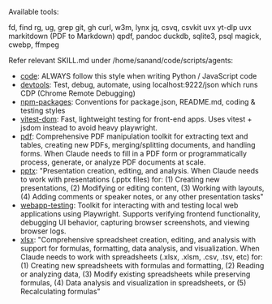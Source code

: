 Available tools:

fd, find
rg, ug, grep
git, gh
curl, w3m, lynx
jq, csvq, csvkit
uvx yt-dlp
uvx markitdown (PDF to Markdown)
qpdf, pandoc
duckdb, sqlite3, psql
magick, cwebp, ffmpeg

<!-- skills -->

Refer relevant SKILL.md under /home/sanand/code/scripts/agents:

- [code](code/SKILL.md): ALWAYS follow this style when writing Python / JavaScript code
- [devtools](devtools/SKILL.md): Test, debug, automate, using localhost:9222/json which runs CDP (Chrome Remote Debugging)
- [npm-packages](npm-packages/SKILL.md): Conventions for package.json, README.md, coding & testing styles
- [vitest-dom](vitest-dom/SKILL.md): Fast, lightweight testing for front-end apps. Uses vitest + jsdom instead to avoid heavy playwright.
- [pdf](pdf/SKILL): Comprehensive PDF manipulation toolkit for extracting text and tables, creating new PDFs, merging/splitting documents, and handling forms. When Claude needs to fill in a PDF form or programmatically process, generate, or analyze PDF documents at scale.
- [pptx](pptx/SKILL.md): "Presentation creation, editing, and analysis. When Claude needs to work with presentations (.pptx files) for: (1) Creating new presentations, (2) Modifying or editing content, (3) Working with layouts, (4) Adding comments or speaker notes, or any other presentation tasks"
- [webapp-testing](webapp-testing/SKILL.md): Toolkit for interacting with and testing local web applications using Playwright. Supports verifying frontend functionality, debugging UI behavior, capturing browser screenshots, and viewing browser logs.
- [xlsx](xlsx/SKILL.md): "Comprehensive spreadsheet creation, editing, and analysis with support for formulas, formatting, data analysis, and visualization. When Claude needs to work with spreadsheets (.xlsx, .xlsm, .csv, .tsv, etc) for: (1) Creating new spreadsheets with formulas and formatting, (2) Reading or analyzing data, (3) Modify existing spreadsheets while preserving formulas, (4) Data analysis and visualization in spreadsheets, or (5) Recalculating formulas"

<!-- /skills -->
